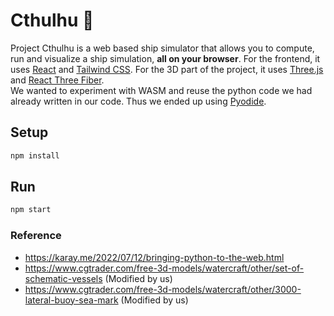 # Cthulhu 🚢
Project Cthulhu is a web based ship simulator that allows you to compute, run and visualize a ship simulation, **all on your browser**. For the frontend, it uses [React](https://reactjs.org/) and [Tailwind CSS](https://tailwindcss.com/). For the 3D part of the project, it uses [Three.js](https://threejs.org/) and [React Three Fiber](https://docs.pmnd.rs/react-three-fiber/getting-started/introduction).  
We wanted to experiment with WASM and reuse the python code we had already written in our code. Thus we ended up using [Pyodide](https://pyodide.org/en/stable/). 

## Setup
```bash
npm install
```

## Run
```bash
npm start
```

### Reference
- https://karay.me/2022/07/12/bringing-python-to-the-web.html
- https://www.cgtrader.com/free-3d-models/watercraft/other/set-of-schematic-vessels (Modified by us)
- https://www.cgtrader.com/free-3d-models/watercraft/other/3000-lateral-buoy-sea-mark (Modified by us)